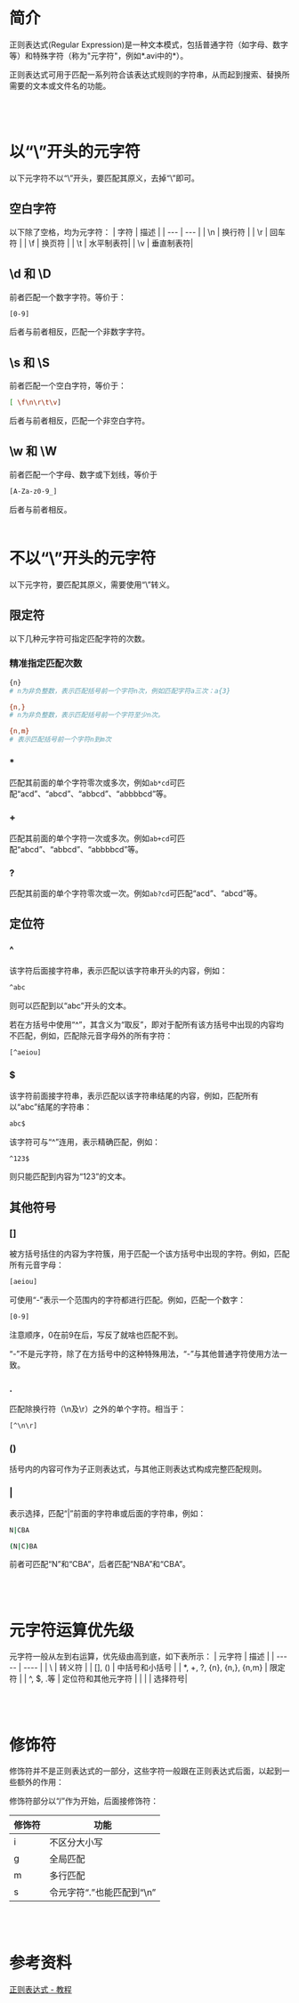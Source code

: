 # 简介

正则表达式(Regular Expression)是一种文本模式，包括普通字符（如字母、数字等）和特殊字符（称为"元字符"，例如*.avi中的*）。

正则表达式可用于匹配一系列符合该表达式规则的字符串，从而起到搜索、替换所需要的文本或文件名的功能。

<br/><br/>

# 以“\”开头的元字符
以下元字符不以“\”开头，要匹配其原义，去掉“\”即可。
## 空白字符
以下除了空格，均为元字符：
| 字符 | 描述 |
| --- | --- |
| \n  | 换行符 |
| \r  | 回车符 |
| \f  | 换页符 |
| \t  | 水平制表符|
| \v  | 垂直制表符|

## \d 和 \D
前者匹配一个数字字符。等价于：
```bash
[0-9]
```
后者与前者相反，匹配一个非数字字符。

## \s 和 \S
前者匹配一个空白字符，等价于：
```bash
[ \f\n\r\t\v]
```
后者与前者相反，匹配一个非空白字符。
## \w 和 \W
前者匹配一个字母、数字或下划线，等价于
```bash
[A-Za-z0-9_]
```
后者与前者相反。
<br/><br/>

# 不以“\”开头的元字符

以下元字符，要匹配其原义，需要使用“\”转义。

## 限定符
以下几种元字符可指定匹配字符的次数。

### 精准指定匹配次数 
```bash
{n}
# n为非负整数，表示匹配括号前一个字符n次，例如匹配字符a三次：a{3}

{n,}
# n为非负整数，表示匹配括号前一个字符至少n次。

{n,m}
# 表示匹配括号前一个字符n到m次
```
### *
匹配其前面的单个字符零次或多次，例如```ab*cd```可匹配“acd”、“abcd”、“abbcd”、“abbbbcd”等。

### +
匹配其前面的单个字符一次或多次。例如```ab+cd```可匹配“abcd”、“abbcd”、“abbbbcd”等。

### ?
匹配其前面的单个字符零次或一次。例如```ab?cd```可匹配“acd”、“abcd”等。

## 定位符
### ^
该字符后面接字符串，表示匹配以该字符串开头的内容，例如：
```bash
^abc
```
则可以匹配到以“abc”开头的文本。

若在方括号中使用“^”，其含义为“取反”，即对于配所有该方括号中出现的内容均不匹配，例如，匹配除元音字母外的所有字符：
```bash
[^aeiou]
```

### $
该字符前面接字符串，表示匹配以该字符串结尾的内容，例如，匹配所有以“abc”结尾的字符串：
```bash
abc$
```
该字符可与“\^”连用，表示精确匹配，例如：
```bash
^123$
```
则只能匹配到内容为“123”的文本。

## 其他符号
### []
被方括号括住的内容为字符簇，用于匹配一个该方括号中出现的字符。例如，匹配所有元音字母：
```bash
[aeiou]
```
可使用“-”表示一个范围内的字符都进行匹配。例如，匹配一个数字：
```bash
[0-9]
```
注意顺序，0在前9在后，写反了就啥也匹配不到。

“-”不是元字符，除了在方括号中的这种特殊用法，“-”与其他普通字符使用方法一致。

### .
	
匹配除换行符（\n及\r）之外的单个字符。相当于：
```bash
[^\n\r]
```
### ()
括号内的内容可作为子正则表达式，与其他正则表达式构成完整匹配规则。
### |
表示选择，匹配“|”前面的字符串或后面的字符串，例如：
```bash
N|CBA

(N|C)BA
```
前者可匹配“N”和“CBA”，后者匹配“NBA”和“CBA”。

<br/><br/>

# 元字符运算优先级
元字符一般从左到右运算，优先级由高到底，如下表所示：
| 元字符 | 描述 | 
| ----- | ---- |
|  \   |  转义符 |
|  [], ()   | 中括号和小括号 | 
|  *, +, ?, {n}, {n,}, {n,m}   | 限定符 |
|  ^, $, .等   | 定位符和其他元字符 |
| \| | 选择符号|

<br/><br/>

# 修饰符
修饰符并不是正则表达式的一部分，这些字符一般跟在正则表达式后面，以起到一些额外的作用：

修饰符部分以“/”作为开始，后面接修饰符：

| 修饰符 | 功能 | 
| ----- | ---- |
|  i    |  不区分大小写 |
|  g    | 全局匹配 | 
|  m    | 多行匹配 |
|  s    | 令元字符“.”也能匹配到“\n”|

<br/><br/>


# 参考资料

[正则表达式 - 教程](https://www.runoob.com/regexp/regexp-tutorial.html)